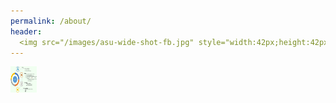 ```yaml
---
permalink: /about/
header:
  <img src="/images/asu-wide-shot-fb.jpg" style="width:42px;height:42px;">
---
```


<img src="/images/aboutMePic.PNG" style="width:42px;height:42px;">
